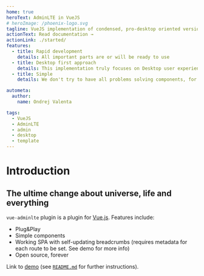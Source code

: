 ```yaml
---
home: true
heroText: AdminLTE in VueJS
# heroImage: /phoenix-logo.svg
tagline: VueJS implementation of condensed, pro-desktop oriented version of AdminLTE template
actionText: Read documentation →
actionLink: ./started/
features:
  - title: Rapid development
    details: All important parts are or will be ready to use
  - title: Desktop first approach
    details: This implementation truly focuses on Desktop user experience and performance
  - title: Simple
    details: We don't try to have all problems solving components, for example validation has to be handled manually

autometa:
  author:
    name: Ondrej Valenta

tags:
  - VueJS
  - AdminLTE
  - admin
  - desktop
  - template
---
```


# Introduction

## The ultime change about universe, life and everything

`vue-adminlte` plugin is a plugin for [Vue.js](http://vuejs.org).
Features include:

- Plug&Play
- Simple components
- Working SPA with self-updating breadcrumbs (requires metadata for each route to be set. See demo for more info)
- Open source, forever

Link to [demo](https://github.com/keenmate/vue-adminlte/tree/master/demo) (see [`README.md`](https://github.com/keenmate/vue-adminlte/) for further instructions).
